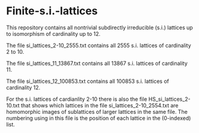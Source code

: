 # Finite-s.i.-lattices

This repository contains all nontrivial subdirectly irreducible (s.i.) lattices up to isomorphism of cardinality up to 12. 

The file si_lattices_2-10_2555.txt contains all 2555 s.i. lattices of cardinality 2 to 10.

The file si_lattices_11_13867.txt contains all 13867 s.i. lattices of cardinality 11.

The file si_lattices_12_100853.txt contains all 100853 s.i. lattices of cardinality 12.

For the s.i. lattices of cardianlity 2-10 there is also the file HS_si_lattices_2-10.txt that shows which lattices in the file si_lattices_2-10_2554.txt are homomorphic images of sublattices of larger lattices in the same file. The numbering using in this file is the position of each lattice in the (0-indexed) list.
